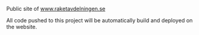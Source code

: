 Public site of www.raketavdelningen.se 

All code pushed to this project will be automatically build and deployed on the website.